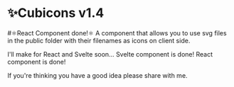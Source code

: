 # ✨Cubicons v1.4
#⚛️React Component done!⚛️
A component that allows you to use svg files in the public folder with their filenames as icons on client side.

I'll make for React and Svelte soon...
Svelte component is done!
React component is done!

If you're thinking you have a good idea please share with me.

